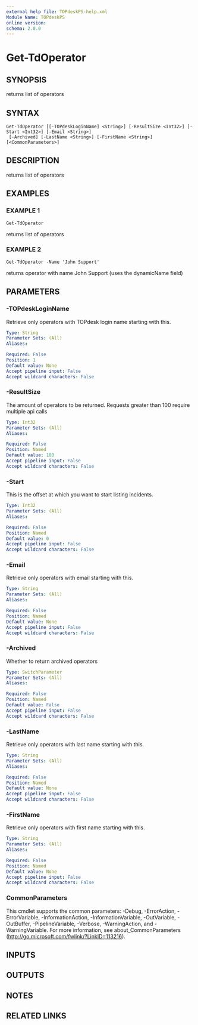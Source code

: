 ```yaml
---
external help file: TOPdeskPS-help.xml
Module Name: TOPdeskPS
online version:
schema: 2.0.0
---
```


# Get-TdOperator

## SYNOPSIS
returns list of operators

## SYNTAX

```
Get-TdOperator [[-TOPdeskLoginName] <String>] [-ResultSize <Int32>] [-Start <Int32>] [-Email <String>]
 [-Archived] [-LastName <String>] [-FirstName <String>] [<CommonParameters>]
```

## DESCRIPTION
returns list of operators

## EXAMPLES

### EXAMPLE 1
```
Get-TdOperator
```

returns list of operators

### EXAMPLE 2
```
Get-TdOperator -Name 'John Support'
```

returns operator with name John Support (uses the dynamicName field)

## PARAMETERS

### -TOPdeskLoginName
Retrieve only operators with TOPdesk login name starting with this.

```yaml
Type: String
Parameter Sets: (All)
Aliases:

Required: False
Position: 1
Default value: None
Accept pipeline input: False
Accept wildcard characters: False
```

### -ResultSize
The amount of operators to be returned.
Requests greater than 100 require multiple api calls

```yaml
Type: Int32
Parameter Sets: (All)
Aliases:

Required: False
Position: Named
Default value: 100
Accept pipeline input: False
Accept wildcard characters: False
```

### -Start
This is the offset at which you want to start listing incidents.

```yaml
Type: Int32
Parameter Sets: (All)
Aliases:

Required: False
Position: Named
Default value: 0
Accept pipeline input: False
Accept wildcard characters: False
```

### -Email
Retrieve only operators with email starting with this.

```yaml
Type: String
Parameter Sets: (All)
Aliases:

Required: False
Position: Named
Default value: None
Accept pipeline input: False
Accept wildcard characters: False
```

### -Archived
Whether to return archived operators

```yaml
Type: SwitchParameter
Parameter Sets: (All)
Aliases:

Required: False
Position: Named
Default value: False
Accept pipeline input: False
Accept wildcard characters: False
```

### -LastName
Retrieve only operators with last name starting with this.

```yaml
Type: String
Parameter Sets: (All)
Aliases:

Required: False
Position: Named
Default value: None
Accept pipeline input: False
Accept wildcard characters: False
```

### -FirstName
Retrieve only operators with first name starting with this.

```yaml
Type: String
Parameter Sets: (All)
Aliases:

Required: False
Position: Named
Default value: None
Accept pipeline input: False
Accept wildcard characters: False
```

### CommonParameters
This cmdlet supports the common parameters: -Debug, -ErrorAction, -ErrorVariable, -InformationAction, -InformationVariable, -OutVariable, -OutBuffer, -PipelineVariable, -Verbose, -WarningAction, and -WarningVariable.
For more information, see about_CommonParameters (http://go.microsoft.com/fwlink/?LinkID=113216).

## INPUTS

## OUTPUTS

## NOTES

## RELATED LINKS
